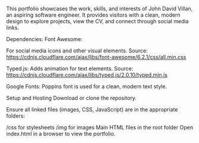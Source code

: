 This portfolio showcases the work, skills, and interests of John David Villan, an aspiring software engineer. It provides visitors with a clean, modern design to explore projects, view the CV, and connect through social media links.

Dependencies:
Font Awesome:

  For social media icons and other visual elements.
  Source: https://cdnjs.cloudflare.com/ajax/libs/font-awesome/6.2.1/css/all.min.css

  Typed.js:
  Adds animation for text elements.
  Source: https://cdnjs.cloudflare.com/ajax/libs/typed.js/2.0.10/typed.min.js
  
Google Fonts:
Poppins font is used for a clean, modern text style.

Setup and Hosting
Download or clone the repository.

Ensure all linked files (images, CSS, JavaScript) are in the appropriate folders:

/css for stylesheets
/img for images
Main HTML files in the root folder
Open index.html in a browser to view the portfolio.
